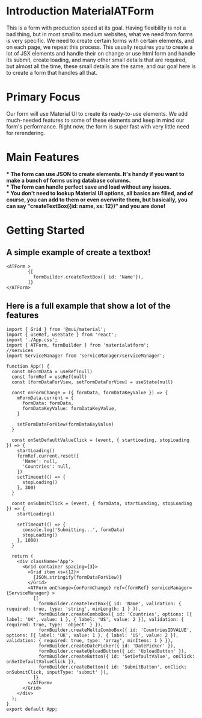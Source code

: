 <h1>Introduction MaterialATForm</h1>
This is a form with production speed at its goal. Having flexibility is not a bad thing, but in most small to medium websites, what we need from forms is very specific. We need to create certain forms with certain elements, and on each page, we repeat this process. This usually requires you to create a lot of JSX elements and handle their on change or use html form and handle its submit, create loading, and many other small details that are required, but almost all the time, these small details are the same, and our goal here is to create a form that handles all that.
<h1> Primary Focus</h1>
Our form will use Material UI to create its ready-to-use elements. We add much-needed features to some of these elements and keep in mind our form's performance. Right now, the form is super fast with very little need for rerendering.
<h1>Main Features</h1>
<b>* The form can use JSON to create elements. It's handy if you want to make a bunch of forms using database columns.
<br>
* The form can handle perfect save and load without any issues.
<br>
* You don't need to lookup Material UI options, all basics are filled, and of course, you can add to them or even overwrite them, but basically, you can say "createTextBox({id: name, xs: 12})" and you are done!
</b>
<h1>Getting Started</h1>
<h2>A simple example of create a textbox!</h2>

```
<ATForm >
        {[
          formBuilder.createTextBox({ id: 'Name'}),            
        ]}
</ATForm>

```
<h2> Here is a full example that show a lot of the features</h2>

```
import { Grid } from '@mui/material';
import { useRef, useState } from 'react';
import './App.css';
import { ATForm, formBuilder } from 'materialatform';
//services
import ServiceManager from 'serviceManager/serviceManager';

function App() {
  const mFormData = useRef(null)
  const formRef = useRef(null)
  const [formDataForView, setFormDataForView] = useState(null)

  const onFormChange = ({ formData, formDataKeyValue }) => {
    mFormData.current = {
      formData: formData,
      formDataKeyValue: formDataKeyValue,
    }

    setFormDataForView(formDataKeyValue)
  }

  const onSetDefaultValueClick = (event, { startLoading, stopLoading }) => {
    startLoading()
    formRef.current.reset({
      'Name': null,
      'Countries': null,
    })
    setTimeout(() => {
      stopLoading()
    }, 300)
  }

  const onSubmitClick = (event, { formData, startLoading, stopLoading }) => {
    startLoading()

    setTimeout(() => {
      console.log('Submitting...', formData)
      stopLoading()
    }, 1000)
  }

  return (
    <div className='App'>
      <Grid container spacing={3}>
        <Grid item xs={12}>
          {JSON.stringify(formDataForView)}
        </Grid>
        <ATForm onChange={onFormChange} ref={formRef} serviceManager={ServiceManager} >
          {[
            formBuilder.createTextBox({ id: 'Name', validation: { required: true, type: 'string', minLength: 1 } }),
            formBuilder.createComboBox({ id: 'Countries', options: [{ label: 'UK', value: 1 }, { label: 'US', value: 2 }], validation: { required: true, type: 'object' } }),
            formBuilder.createMultiComboBox({ id: 'CountriesIDVALUE', options: [{ label: 'UK', value: 1 }, { label: 'US', value: 2 }], validation: { required: true, type: 'array', minItems: 1 } }),
            formBuilder.createDatePicker({ id: 'DatePicker' }),
            formBuilder.createUploadButton({ id: 'UploadButton' }),
            formBuilder.createButton({ id: 'SetDefaultValue', onClick: onSetDefaultValueClick }),
            formBuilder.createButton({ id: 'SubmitButton', onClick: onSubmitClick, inputType: 'submit' }),
          ]}
        </ATForm>
      </Grid>
    </div>
  );
}
export default App;

```
